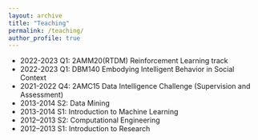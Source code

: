 ```yaml
---
layout: archive
title: "Teaching"
permalink: /teaching/
author_profile: true
---
```


* 2022-2023 Q1: 2AMM20(RTDM) Reinforcement Learning track
* 2022-2023 Q1: DBM140 Embodying Intelligent Behavior in Social Context
* 2021-2022 Q4: 2AMC15 Data Intelligence Challenge (Supervision and Assessment)
* 2013-2014 S2: Data Mining
* 2013-2014 S1: Introduction to Machine Learning
* 2012–2013 S2: Computational Engineering
* 2012–2013 S1: Introduction to Research
